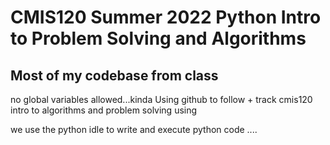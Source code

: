 # CMIS120 Summer 2022 Python Intro to Problem Solving and Algorithms 
## Most of my codebase from class

no global variables allowed...kinda 
Using github to follow + track cmis120 intro to algorithms and problem solving using 


we use the python idle to write and execute python code ....



